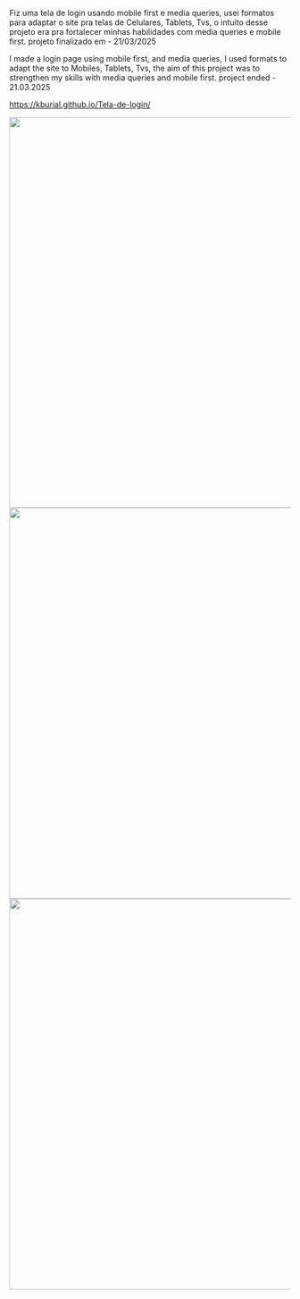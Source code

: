 <p>Fiz uma tela de login usando mobile first e media queries, usei formatos para adaptar o site pra telas de Celulares, Tablets, Tvs, o intuito desse projeto era pra fortalecer minhas habilidades com media queries e mobile first. projeto finalizado em - 21/03/2025</p>
<P>I made a login page using mobile first, and media queries, I used formats to adapt the site to Mobiles, Tablets, Tvs, the aim of this project was to strengthen my skills with media queries and mobile first.  project ended - 21.03.2025</P>

https://kburial.github.io/Tela-de-login/


<div align="center">
<img src="https://github.com/user-attachments/assets/14e09a56-7c7b-4d04-8dd0-6a9b413081bd" width="700px" />
</div>

<div align="center">
<img src="https://github.com/user-attachments/assets/025bea4c-007a-488f-8948-f059ac1ab75e" width="700px" />
</div>

<div align="center">
<img src="https://github.com/user-attachments/assets/bb869a51-c70f-4c7e-8861-441f1f9e03ff" width="700px" />
</div>
